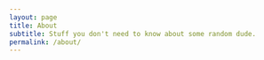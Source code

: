 ```yaml
---
layout: page
title: About
subtitle: Stuff you don't need to know about some random dude.
permalink: /about/
---
```


